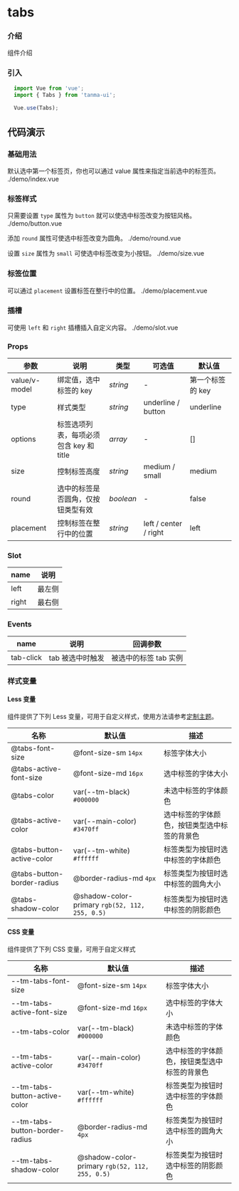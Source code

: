 # tabs

### 介绍

组件介绍

### 引入

```js
  import Vue from 'vue';
  import { Tabs } from 'tanma-ui';
  
  Vue.use(Tabs);
```

## 代码演示

### 基础用法

默认选中第一个标签页，你也可以通过 value 属性来指定当前选中的标签页。
<demo-code>./demo/index.vue</demo-code>

### 标签样式

只需要设置 ``type`` 属性为 ``button`` 就可以使选中标签改变为按钮风格。
<demo-code>./demo/button.vue</demo-code>

添加 ``round`` 属性可使选中标签改变为圆角。
<demo-code>./demo/round.vue</demo-code>

设置 ``size`` 属性为 ``small`` 可使选中标签改变为小按钮。
<demo-code>./demo/size.vue</demo-code>

### 标签位置

可以通过 ``placement`` 设置标签在整行中的位置。
<demo-code>./demo/placement.vue</demo-code>

### 插槽

可使用 ``left`` 和 ``right`` 插槽插入自定义内容。
<demo-code>./demo/slot.vue</demo-code>


### Props

参数 | 说明 | 类型 | 可选值 | 默认值
-- | -- | -- | -- | --
value/v-model | 绑定值，选中标签的 key | _string_ | - | 第一个标签的 key
type | 样式类型 | _string_ | underline / button | underline
options | 标签选项列表，每项必须包含 key 和 title | _array_ | - | []
size | 控制标签高度 | _string_ | medium / small | medium
round | 选中的标签是否圆角，仅按钮类型有效 | _boolean_ | - | false
placement | 控制标签在整行中的位置 | _string_ | left / center / right | left

### Slot

name | 说明 
-- | -- 
left | 最左侧 
right | 最右侧 

### Events

name | 说明 | 回调参数
-- | -- | --
tab-click | tab 被选中时触发 | 被选中的标签 tab 实例

### 样式变量
#### Less 变量

组件提供了下列 Less 变量，可用于自定义样式，使用方法请参考[定制主题](#/theme)。

名称 | 默认值 | 描述
-- | -- | --
@tabs-font-size | @font-size-sm `14px` | 标签字体大小
@tabs-active-font-size | @font-size-md `16px` | 选中标签的字体大小
@tabs-color | var(--tm-black) `#000000` | 未选中标签的字体颜色
@tabs-active-color | var(--main-color) `#3470ff` | 选中标签的字体颜色，按钮类型选中标签的背景色
@tabs-button-active-color | var(--tm-white) `#ffffff` | 标签类型为按钮时选中标签的字体颜色
@tabs-button-border-radius | @border-radius-md `4px` | 标签类型为按钮时选中标签的圆角大小
@tabs-shadow-color | @shadow-color-primary `rgb(52, 112, 255, 0.5)` | 标签类型为按钮时选中标签的阴影颜色


#### CSS 变量

组件提供了下列 CSS 变量，可用于自定义样式

名称 | 默认值 | 描述
-- | -- | --
--tm-tabs-font-size | @font-size-sm `14px` | 标签字体大小
--tm-tabs-active-font-size | @font-size-md `16px` | 选中标签的字体大小
--tm-tabs-color | var(--tm-black) `#000000` | 未选中标签的字体颜色
--tm-tabs-active-color | var(--main-color) `#3470ff` | 选中标签的字体颜色，按钮类型选中标签的背景色
--tm-tabs-button-active-color | var(--tm-white) `#ffffff` | 标签类型为按钮时选中标签的字体颜色
--tm-tabs-button-border-radius | @border-radius-md `4px` | 标签类型为按钮时选中标签的圆角大小
--tm-tabs-shadow-color | @shadow-color-primary `rgb(52, 112, 255, 0.5)` | 标签类型为按钮时选中标签的阴影颜色